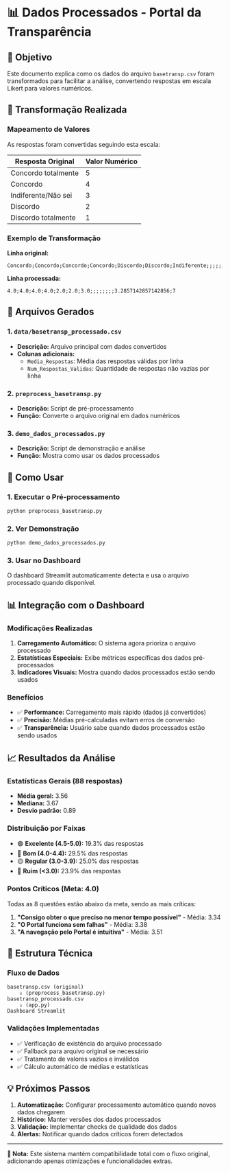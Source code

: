 # 📊 Dados Processados - Portal da Transparência

## 🎯 Objetivo

Este documento explica como os dados do arquivo `basetransp.csv` foram transformados para facilitar a análise, convertendo respostas em escala Likert para valores numéricos.

## 🔄 Transformação Realizada

### Mapeamento de Valores
As respostas foram convertidas seguindo esta escala:

| Resposta Original | Valor Numérico |
|------------------|----------------|
| Concordo totalmente | 5 |
| Concordo | 4 |
| Indiferente/Não sei | 3 |
| Discordo | 2 |
| Discordo totalmente | 1 |

### Exemplo de Transformação
**Linha original:**
```
Concordo;Concordo;Concordo;Concordo;Discordo;Discordo;Indiferente;;;;;;;
```

**Linha processada:**
```
4.0;4.0;4.0;4.0;2.0;2.0;3.0;;;;;;;;3.2857142857142856;7
```

## 📁 Arquivos Gerados

### 1. `data/basetransp_processado.csv`
- **Descrição:** Arquivo principal com dados convertidos
- **Colunas adicionais:**
  - `Media_Respostas`: Média das respostas válidas por linha
  - `Num_Respostas_Validas`: Quantidade de respostas não vazias por linha

### 2. `preprocess_basetransp.py`
- **Descrição:** Script de pré-processamento
- **Função:** Converte o arquivo original em dados numéricos

### 3. `demo_dados_processados.py`
- **Descrição:** Script de demonstração e análise
- **Função:** Mostra como usar os dados processados

## 🚀 Como Usar

### 1. Executar o Pré-processamento
```bash
python preprocess_basetransp.py
```

### 2. Ver Demonstração
```bash
python demo_dados_processados.py
```

### 3. Usar no Dashboard
O dashboard Streamlit automaticamente detecta e usa o arquivo processado quando disponível.

## 📊 Integração com o Dashboard

### Modificações Realizadas

1. **Carregamento Automático:** O sistema agora prioriza o arquivo processado
2. **Estatísticas Especiais:** Exibe métricas específicas dos dados pré-processados
3. **Indicadores Visuais:** Mostra quando dados processados estão sendo usados

### Benefícios

- ✅ **Performance:** Carregamento mais rápido (dados já convertidos)
- ✅ **Precisão:** Médias pré-calculadas evitam erros de conversão
- ✅ **Transparência:** Usuário sabe quando dados processados estão sendo usados

## 📈 Resultados da Análise

### Estatísticas Gerais (88 respostas)
- **Média geral:** 3.56
- **Mediana:** 3.67
- **Desvio padrão:** 0.89

### Distribuição por Faixas
- 🟢 **Excelente (4.5-5.0):** 19.3% das respostas
- 🔵 **Bom (4.0-4.4):** 29.5% das respostas  
- 🟡 **Regular (3.0-3.9):** 25.0% das respostas
- 🔴 **Ruim (<3.0):** 23.9% das respostas

### Pontos Críticos (Meta: 4.0)
Todas as 8 questões estão abaixo da meta, sendo as mais críticas:

1. **"Consigo obter o que preciso no menor tempo possível"** - Média: 3.34
2. **"O Portal funciona sem falhas"** - Média: 3.38
3. **"A navegação pelo Portal é intuitiva"** - Média: 3.51

## 🔧 Estrutura Técnica

### Fluxo de Dados
```
basetransp.csv (original)
    ↓ (preprocess_basetransp.py)
basetransp_processado.csv
    ↓ (app.py)
Dashboard Streamlit
```

### Validações Implementadas
- ✅ Verificação de existência do arquivo processado
- ✅ Fallback para arquivo original se necessário
- ✅ Tratamento de valores vazios e inválidos
- ✅ Cálculo automático de médias e estatísticas

## 💡 Próximos Passos

1. **Automatização:** Configurar processamento automático quando novos dados chegarem
2. **Histórico:** Manter versões dos dados processados
3. **Validação:** Implementar checks de qualidade dos dados
4. **Alertas:** Notificar quando dados críticos forem detectados

---

**📝 Nota:** Este sistema mantém compatibilidade total com o fluxo original, adicionando apenas otimizações e funcionalidades extras.